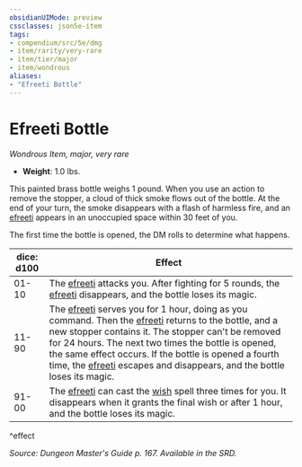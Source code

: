 ```yaml
---
obsidianUIMode: preview
cssclasses: json5e-item
tags:
- compendium/src/5e/dmg
- item/rarity/very-rare
- item/tier/major
- item/wondrous
aliases: 
- "Efreeti Bottle"
---
```

# Efreeti Bottle
*Wondrous Item, major, very rare*  

- **Weight**: 1.0 lbs.

This painted brass bottle weighs 1 pound. When you use an action to remove the stopper, a cloud of thick smoke flows out of the bottle. At the end of your turn, the smoke disappears with a flash of harmless fire, and an [efreeti](/compendium/bestiary/elemental/efreeti.md) appears in an unoccupied space within 30 feet of you.

The first time the bottle is opened, the DM rolls to determine what happens.

| dice: d100 | Effect |
|------------|--------|
| 01-10 | The [efreeti](/compendium/bestiary/elemental/efreeti.md) attacks you. After fighting for 5 rounds, the [efreeti](/compendium/bestiary/elemental/efreeti.md) disappears, and the bottle loses its magic. |
| 11-90 | The [efreeti](/compendium/bestiary/elemental/efreeti.md) serves you for 1 hour, doing as you command. Then the [efreeti](/compendium/bestiary/elemental/efreeti.md) returns to the bottle, and a new stopper contains it. The stopper can't be removed for 24 hours. The next two times the bottle is opened, the same effect occurs. If the bottle is opened a fourth time, the [efreeti](/compendium/bestiary/elemental/efreeti.md) escapes and disappears, and the bottle loses its magic. |
| 91-00 | The [efreeti](/compendium/bestiary/elemental/efreeti.md) can cast the [wish](/compendium/spells/wish.md) spell three times for you. It disappears when it grants the final wish or after 1 hour, and the bottle loses its magic. |
^effect

*Source: Dungeon Master's Guide p. 167. Available in the SRD.*
